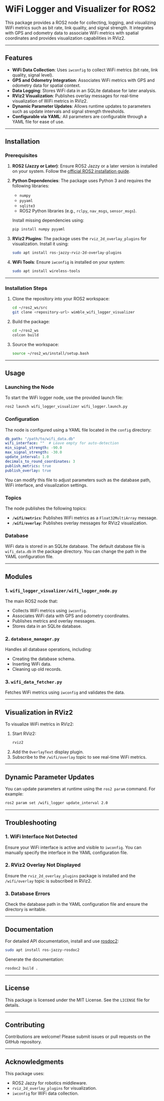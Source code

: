 # WiFi Logger and Visualizer for ROS2

This package provides a ROS2 node for collecting, logging, and visualizing WiFi metrics such as bit rate, link quality, and signal strength. It integrates with GPS and odometry data to associate WiFi metrics with spatial coordinates and provides visualization capabilities in RViz2.

---

## **Features**
- **WiFi Data Collection**: Uses `iwconfig` to collect WiFi metrics (bit rate, link quality, signal level).
- **GPS and Odometry Integration**: Associates WiFi metrics with GPS and odometry data for spatial context.
- **Data Logging**: Stores WiFi data in an SQLite database for later analysis.
- **RViz2 Visualization**: Publishes overlay messages for real-time visualization of WiFi metrics in RViz2.
- **Dynamic Parameter Updates**: Allows runtime updates to parameters such as update intervals and signal strength thresholds.
- **Configurable via YAML**: All parameters are configurable through a YAML file for ease of use.

---

## **Installation**

### **Prerequisites**
1. **ROS2 (Jazzy or Later)**: Ensure ROS2 Jazzy or a later version is installed on your system. Follow the [official ROS2 installation guide](https://docs.ros.org/en/jazzy/Installation.html).
2. **Python Dependencies**: The package uses Python 3 and requires the following libraries:
   - `numpy`
   - `pyyaml`
   - `sqlite3`
   - ROS2 Python libraries (e.g., `rclpy`, `nav_msgs`, `sensor_msgs`).

   Install missing dependencies using:
   ```bash
   pip install numpy pyyaml
   ```

3. **RViz2 Plugins**: The package uses the `rviz_2d_overlay_plugins` for visualization. Install it using:
   ```bash
   sudo apt install ros-jazzy-rviz-2d-overlay-plugins
   ```

4. **WiFi Tools**: Ensure `iwconfig` is installed on your system:
   ```bash
   sudo apt install wireless-tools
   ```

---

### **Installation Steps**
1. Clone the repository into your ROS2 workspace:
   ```bash
   cd ~/ros2_ws/src
   git clone <repository-url> wimble_wifi_logger_visualizer
   ```

2. Build the package:
   ```bash
   cd ~/ros2_ws
   colcon build
   ```

3. Source the workspace:
   ```bash
   source ~/ros2_ws/install/setup.bash
   ```

---

## **Usage**

### **Launching the Node**
To start the WiFi logger node, use the provided launch file:
```bash
ros2 launch wifi_logger_visualizer wifi_logger.launch.py
```

### **Configuration**
The node is configured using a YAML file located in the `config` directory:
```yaml
db_path: "/path/to/wifi_data.db"
wifi_interface: ""  # Leave empty for auto-detection
min_signal_strength: -90.0
max_signal_strength: -30.0
update_interval: 1.0
decimals_to_round_coordinates: 3
publish_metrics: true
publish_overlay: true
```

You can modify this file to adjust parameters such as the database path, WiFi interface, and visualization settings.

### **Topics**
The node publishes the following topics:
- **`/wifi/metrics`**: Publishes WiFi metrics as a `Float32MultiArray` message.
- **`/wifi/overlay`**: Publishes overlay messages for RViz2 visualization.

### **Database**
WiFi data is stored in an SQLite database. The default database file is `wifi_data.db` in the package directory. You can change the path in the YAML configuration file.

---

## **Modules**

### **1. `wifi_logger_visualizer/wifi_logger_node.py`**
The main ROS2 node that:
- Collects WiFi metrics using `iwconfig`.
- Associates WiFi data with GPS and odometry coordinates.
- Publishes metrics and overlay messages.
- Stores data in an SQLite database.

### **2. `database_manager.py`**
Handles all database operations, including:
- Creating the database schema.
- Inserting WiFi data.
- Cleaning up old records.

### **3. `wifi_data_fetcher.py`**
Fetches WiFi metrics using `iwconfig` and validates the data.

---

## **Visualization in RViz2**
To visualize WiFi metrics in RViz2:
1. Start RViz2:
   ```bash
   rviz2
   ```
2. Add the `OverlayText` display plugin.
3. Subscribe to the `/wifi/overlay` topic to see real-time WiFi metrics.

---

## **Dynamic Parameter Updates**
You can update parameters at runtime using the `ros2 param` command. For example:
```bash
ros2 param set /wifi_logger update_interval 2.0
```

---

## **Troubleshooting**

### **1. WiFi Interface Not Detected**
Ensure your WiFi interface is active and visible to `iwconfig`. You can manually specify the interface in the YAML configuration file.

### **2. RViz2 Overlay Not Displayed**
Ensure the `rviz_2d_overlay_plugins` package is installed and the `/wifi/overlay` topic is subscribed in RViz2.

### **3. Database Errors**
Check the database path in the YAML configuration file and ensure the directory is writable.

---

## **Documentation**
For detailed API documentation, install and use [rosdoc2](https://github.com/ros2/rosdoc2):
```bash
sudo apt install ros-jazzy-rosdoc2
```
Generate the documentation:
```bash
rosdoc2 build .
```

---

## **License**
This package is licensed under the MIT License. See the `LICENSE` file for details.

---

## **Contributing**
Contributions are welcome! Please submit issues or pull requests on the GitHub repository.

---

## **Acknowledgments**
This package uses:
- ROS2 Jazzy for robotics middleware.
- `rviz_2d_overlay_plugins` for visualization.
- `iwconfig` for WiFi data collection.